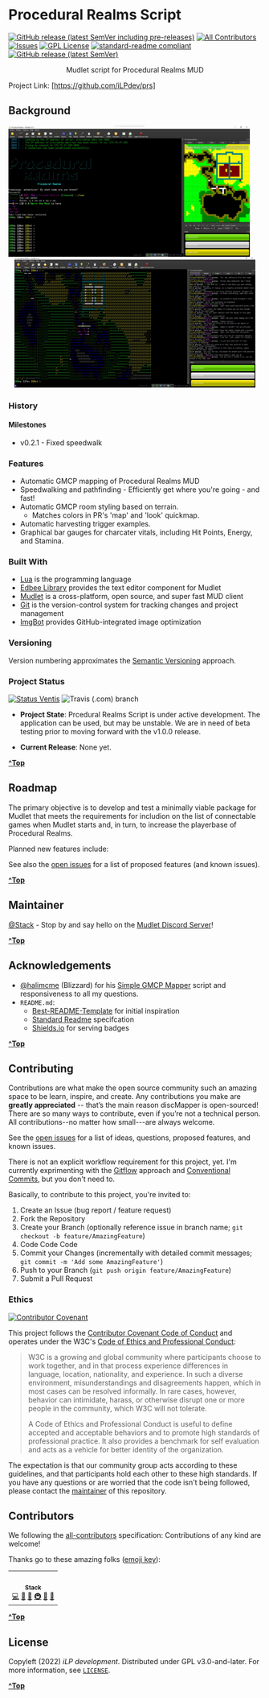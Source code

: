 # Procedural Realms Script

<!-- PROJECT BANNER 
<div>
    <br />
    <p align="center">
        <a href=".github/images/discMapper_logo.png">
          <img src=".github/images/discMapper_logo.png" alt="discMapper Logo" width="auto" height="auto">
        </a>
    </p>  
</div>
-->

<!-- PROJECT BADGES -->
[![GitHub release (latest SemVer including pre-releases)](https://img.shields.io/github/v/release/iLPdev/prs?include_prereleases&sort=semver&style=flat-square)](https://github.com/iLPdev/prs/releases/latest) <!-- ALL-CONTRIBUTORS-BADGE:START - Do not remove or modify this section -->[![All Contributors](https://img.shields.io/badge/all_contributors-1-orange.svg?style=flat-square)](#contributors-)<!-- ALL-CONTRIBUTORS-BADGE:END --> [![Issues][issues-shield]][issues-url]
[![GPL License][license-shield]][license-url]
[![standard-readme compliant][standard-readme-shield]][standard-readme-url]
[![GitHub release (latest SemVer)](https://img.shields.io/github/v/release/Mudlet/Mudlet?style=flat-square&label=client&sort=semver)](https://github.com/Mudlet/Mudlet/releases/latest)

<!-- SHORT DESCRIPTION -->
<p align="center">
    Mudlet script for Procedural Realms MUD
    <br />
</p>

<!-- LONG DESCRIPTION 
The discMapper project gives [Discworld MUD](http://discworld.starturtle.net/lpc) players improved access to the advanced mapping features of the [Mudlet](https://www.mudlet.org) MUD client. By leveraging the specific "out of band" packets sent by Discworld MUD's server, discMapper correcly identifies rooms, stops creation of duplicate rooms, and accurately tracks your character's location on the map as you move about the disc. Additional convenience features include autosetting colors and symbols on the map based on the room type. -->

Project Link: [https://github.com/iLPdev/prs]


<!-- TABLE OF CONTENTS 
## Table of Contents

- [Background](#background)
- [Install](#install)
- [Usage](#usage)
- [Roadmap](#roadmap) 
- [Maintainer](#maintainer)
- [Acknowledgements](#acknowledgements)
- [Contributing](#contributing)
- [License](#license)
 -->
 
<!-- ABOUT THE PROJECT -->
## Background

<p align="center">
    <a href="prs-screenshot-01.jpg" alt="" title="Piprede Obelisk"><img src="prs-screenshot-01.jpg" height="260" align="left"/></a> <a href="prs-screenshot-02.jpg" alt="" title="EMCO Chat"><img src="prs-screenshot-02.jpg" height="260" align="float"/></a>
</p>

### History

#### Milestones

- v0.2.1 - Fixed speedwalk

<!-- ### Vision

As complement to a planned Mudlet UI for Discworld MUD, the aim of this project is to provide existing and potential players with a newbie-friendly (accessible) and reliable means to map and navigate the Discworld MUD in an elegeant, modern MUD client. In line with that aim, the goal of this project is to release a Mudlet package with all the requisite aliases, triggers, and scripts. Ultimately, my hope is that discMapper might become a part of a larger Mudlet package for Discworld MUD, including guild-specific UI feature setss. -->

### Features

- Automatic GMCP mapping of Procedural Realms MUD
- Speedwalking and pathfinding - Efficiently get where you're going - and fast!
- Automatic GMCP room styling based on terrain.
  - Matches colors in PR's 'map' and 'look' quickmap.
- Automatic harvesting trigger examples.
- Graphical bar gauges for charcater vitals, including Hit Points, Energy, and Stamina.

### Built With

- [Lua](https://www.lua.org) is the programming language
- [Edbee Library](https://github.com/edbee/edbee-lib) provides the text editor component for Mudlet
- [Mudlet](https://github.com/Mudlet/Mudlet) is a cross-platform, open source, and super fast MUD client
- [Git](https://git-scm.com) is the version-control system for tracking changes and project management
- [ImgBot](https://github.com/dabutvin/Imgbot) provides GitHub-integrated image optimization

### Versioning

Version numbering approximates the [Semantic Versioning](http://semver.org) approach.

### Project Status
<!-- Describe the current release and any notes about the current state of the project. Examples: currently compiles on your host machine, but is not cross-compiling for ARM, APIs are not set, feature not implemented, etc. -->

[![Status Ventis][status-ventis]][andivionian-status-classifier] ![Travis (.com) branch](https://img.shields.io/travis/com/iLPdev/discMapper/develop?style=flat)

- **Project State**: Prcedural Realms Script is under active development. The application can be used, but may be unstable. We are in need of beta testing prior to moving forward with the v1.0.0 release.

- **Current Release**: None yet.

**[^Top](#table-of-contents)**

<!-- GETTING STARTED 
## Install

The [Mudlet Makers](https://github.com/Mudlet/Mudlet/graphs/contributors) could not have made it easier to install preconfigured custom aliases, triggers, scripts, keybindings, and UIs.

### One-Click Install Method

Copy/paste the following command into Mudlet's input line to install discMapper:

```lua
lua function d(a,b)if not b:find("oci",1,true)then return end installPackage(b)os.remove(b)cecho("<lime_green>discMapper package installed!\n")end registerAnonymousEventHandler("sysDownloadDone","d")downloadFile(getMudletHomeDir().."/oci.mpackage","https://github.com/iLPdev/discMapper/releases/download/v0.5.0-beta/discMapper_v0.5.0-beta.mpackage")
```

### Package Install Method

Just like any other package as of Mudlet v4.8+, you may install discMapper by simply dragging and droppping the package file into Mudlet. discMapper will then be merged into your active Mudlet profile, and you may delete the original file.

To install discMapper, just follow these steps:

1. Locate the [latest release](https://github.com/iLPdev/discMapper/releases/latest) of discMapper.
1. Download the .mpackage file listed under Assets.
1. Open Mudlet on your operating system of choice.
1. Open an existing Discworld MUD profile or create a new one.
1. Locate the saved file on your PC.
1. Drag and drop the file into your open Discworld MUD profile.
1. Optionally, delete the .mpackage file from your computer.

### Dependencies

<a href="https://www.mudlet.org"><img src="https://www.mudlet.org/wp-content/uploads/2017/08/mudlet-wp-logo.png" alt="Mudlet" width="120" height="auto"></a>

- [Game-icons.net Font](https://github.com/toddfast/game-icons-net-font) v20200315 by Todd Fast provides 3,000+ map room symbols
- [Mudlet][mudlet-url] MUD Client application must obviously be installed on your operating system (Windows, MacOS, and Linux)

### Getting the Source

The discMapper project is [hosted on GitHub](https://github.com/iLPdev/discMapper). All versions of the repository are available as [releases](https://github.com/iLPdev/discMapper/releases).

You can also clone the entire project directly with this command: `git clone git@github.com:iLPdev/discMapper.git`

**[^Top](#table-of-contents)**
-->
<!-- USAGE EXAMPLES 
## Usage

<!-- Code block illustrating common usage.
     If CLI compatible, code block indicating common usage.
     Use this space to show useful examples of how a project can be used. Additional screenshots, code examples and demos work well in this space. You may also link to more resources.
     Cover basic choices that may affect usage: for instance, if JavaScript, cover promises/callbacks, ES6 here.
     If relevant, point to a runnable file for the usage code. 

To get started, connect to Discworld MUD in Mudlet and then enter `map basics` at the prompt.

A simple help system covering basic usage, most commands, and configuration options is available by issuing the `map help` command at the prompt.

<!-- _For more examples, please refer to the [Documentation](https://example.com)_ 

**[^Top](#table-of-contents)**-->

<!-- ROADMAP -->
## Roadmap

The primary objective is to develop and test a minimally viable package for Mudlet that meets the requirements for includion on the list of connectable games when Mudlet starts and, in turn, to increase the playerbase of Procedural Realms.

Planned new features include:

See also the [open issues](https://github.com/iLPdev/prs/issues) for a list of proposed features (and known issues).

**[^Top](#table-of-contents)**

<!-- MAINTAINER(S) -->
## Maintainer

[@Stack](https://github.com/iLPdev) - Stop by and say hello on the [Mudlet Discord Server](https://discordapp.com/invite/kuYvMQ9)!

**[^Top](#table-of-contents)**

<!-- ACKNOWLEDGEMENTS -->
## Acknowledgements

<!-- State anyone or anything that significantly helped with the development of your project.
     State public contact hyper-links if applicable. -->

- [@halimcme](https://github.com/halimcme) (Blizzard) for his [Simple GMCP Mapper](https://github.com/halimcme/worldofpain/blob/master/mapping.lua) script and responsiveness to all my questions.
- `README.md`:
  - [Best-README-Template](https://github.com/othneildrew/Best-README-Template) for initial inspiration
  - [Standard Readme](https://github.com/RichardLitt/standard-readme) specifcation
  - [Shields.io](https://shields.io/) for serving badges

**[^Top](#table-of-contents)**

<!-- CONTRIBUTING -->
## Contributing

Contributions are what make the open source community such an amazing space to be learn, inspire, and create. Any contributions you make are **greatly appreciated** -- that’s the main reason discMapper is open-sourced! There are so many ways to contribute, even if you’re not a technical person. All contributions--no matter how small---are always welcome. 

See the [open issues](https://github.com/iLPdev/prs/issues) for a list of ideas, questions, proposed features, and known issues.

There is not an explicit workflow requirement for this project, yet. I'm currently exprimenting with the [Gitflow](https://nvie.com/posts/a-successful-git-branching-model/) approach and [Conventional Commits](https://www.conventionalcommits.org/), but you don't need to.

Basically, to contribute to this project, you're invited to:

1. Create an Issue (bug report / feature request)
1. Fork the Repository
1. Create your Branch (optionally reference issue in branch name; `git checkout -b feature/AmazingFeature`)
1. Code Code Code
1. Commit your Changes (incrementally with detailed commit messages; `git commit -m 'Add some AmazingFeature'`)
1. Push to your Branch (`git push origin feature/AmazingFeature`)
1. Submit a Pull Request

### Ethics

[![Contributor Covenant](https://img.shields.io/badge/Contributor%20Covenant-v2.0%20adopted-ff69b4.svg)](CODE_OF_CONDUCT.md)

This project follows the [Contributor Covenant Code of Conduct](CODE_OF_CONDUCT.md) and operates under the W3C's [Code of Ethics and Professional Conduct](https://www.w3.org/Consortium/cepc):

> W3C is a growing and global community where participants choose to work
> together, and in that process experience differences in language, location,
> nationality, and experience. In such a diverse environment, misunderstandings
> and disagreements happen, which in most cases can be resolved informally. In
> rare cases, however, behavior can intimidate, harass, or otherwise disrupt one
> or more people in the community, which W3C will not tolerate.
>
> A Code of Ethics and Professional Conduct is useful to define accepted and
> acceptable behaviors and to promote high standards of professional
> practice. It also provides a benchmark for self evaluation and acts as a
> vehicle for better identity of the organization.

The expectation is that our community group acts according to these guidelines, and that participants hold each other to these high standards. If you have any questions or are worried that the code isn't being followed, please contact the [maintainer](#maintainer) of this repository.

## Contributors

We following the [all-contributors][ac-url] specification: Contributions of any kind are welcome!

Thanks go to these amazing folks ([emoji key](https://allcontributors.org/docs/en/emoji-key)):

<!-- ALL-CONTRIBUTORS-LIST:START - Do not remove or modify this section -->
<!-- prettier-ignore-start -->
<!-- markdownlint-disable -->
<table>
  <tr>
    <td align="center"><a href="http://ilpdev.com"><img src="https://avatars1.githubusercontent.com/u/1428343?v=4" width="50px;" alt=""/><br /><sub><b>Stack</b></sub></a><br /><a href="https://github.com/iLPdev/discMapper/commits?author=iLPdev" title="Code">💻</a> <a href="#design-iLPdev" title="Design">🎨</a> <a href="https://github.com/iLPdev/discMapper/commits?author=iLPdev" title="Documentation">📖</a> <a href="#infra-iLPdev" title="Infrastructure (Hosting, Build-Tools, etc)">🚇</a> <a href="#maintenance-iLPdev" title="Maintenance">🚧</a> <a href="#projectManagement-iLPdev" title="Project Management">📆</a></td>
  </tr>
</table>
<!-- markdownlint-enable -->
<!-- prettier-ignore-end -->
<!-- ALL-CONTRIBUTORS-LIST:END -->

**[^Top](#table-of-contents)**

<!-- LICENSE -- Must be last section. -->
## License

Copyleft (2022) _iLP development_. Distributed under GPL v3.0-and-later. For more
information, see [`LICENSE`](https://github.com/iLPdev/prs/blob/main/LICENSE).

**[^Top](#table-of-contents)**

<!-- MARKDOWN LINKS & IMAGES -->
<!-- https://www.markdownguide.org/basic-syntax/#reference-style-links -->
[contributors-shield]: https://img.shields.io/github/contributors/iLPdev/prs.svg?style=flat-square
[contributors-url]: https://github.com/iLPdev/prs/graphs/contributors
[forks-shield]: https://img.shields.io/github/forks/iLPdev/prs.svg?style=flat-square
[forks-url]: https://github.com/iLPdev/prs/network/members
[stars-shield]: https://img.shields.io/github/stars/iLPdev/prs.svg?style=flat-square
[stars-url]: https://github.com/iLPdev/prsstargazers
[issues-shield]: https://img.shields.io/github/issues/iLPdev/prs.svg?style=flat-square
[issues-url]: https://github.com/iLPdev/prs/issues
[license-shield]: https://img.shields.io/github/license/iLPdev/prs.svg?style=flat-square
[license-url]: https://github.com/iLPdev/prs/blob/master/LICENSE.txt
[standard-readme-shield]: https://img.shields.io/badge/readme%20style-standard-brightgreen.svg?style=flat-square
[standard-readme-url]: https://github.com/RichardLitt/standard-readme
[andivionian-status-classifier]: https://github.com/ForNeVeR/andivionian-status-classifier#status-ventis-
[status-ventis]: https://img.shields.io/badge/status-ventis-yellow.svg
[mudlet-url]: https://www.mudlet.org
[ac-url]: https://github.com/all-contributors/all-contributors
